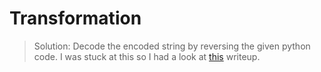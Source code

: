 # Transformation

> Solution: Decode the encoded string by reversing the given python code. I was stuck at this so I had a look at [this](https://vishnuram1999.github.io/transformation_pico_ctf_2021.html) writeup.